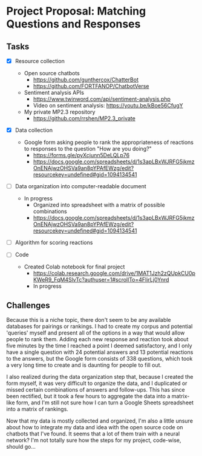 # Project Proposal: Matching Questions and Responses

## Tasks

- [x] Resource collection
  - Open source chatbots
    - https://github.com/gunthercox/ChatterBot
    - https://github.com/FORTFANOP/ChatbotVerse
  - Sentiment analysis APIs
    - https://www.twinword.com/api/sentiment-analysis.php
    - Video on sentiment analysis: https://youtu.be/kBoe56CfugY
  - My private MP2.3 repository 
    - https://github.com/rrshen/MP2.3_private
    
- [x] Data collection
  - Google form asking people to rank the appropriateness of reactions to responses to the question "How are you doing?"
    - https://forms.gle/pyXcjunn5DeLQLp76
    - https://docs.google.com/spreadsheets/d/1s3apLBxWJRFG5jkmzOnENAjwzOHSVa9an8pYPAfEWzg/edit?resourcekey=undefined#gid=1094134541

- [ ] Data organization into computer-readable document
  - In progress
    - Organized into spreadsheet with a matrix of possible combinations
    - https://docs.google.com/spreadsheets/d/1s3apLBxWJRFG5jkmzOnENAjwzOHSVa9an8pYPAfEWzg/edit?resourcekey=undefined#gid=1094134541

- [ ] Algorithm for scoring reactions

- [ ] Code
  - Created Colab notebook for final project
    - https://colab.research.google.com/drive/1MAT1Jzh2zQUpkCU0pKWeR9_FqM4SlvTc?authuser=1#scrollTo=4FIirLj0Ynrd
    - In progress

## Challenges

Because this is a niche topic, there don't seem to be any available databases for pairings or rankings. I had to create my corpus and potential 'queries' myself and present all of the options in a way that would allow people to rank them. Adding each new response and reaction took about five minutes by the time I reached a point I deemed satisfactory, and I only have a single question with 24 potential answers and 13 potential reactions to the answers, but the Google form consists of 338 questions, which took a very long time to create and is daunting for people to fill out.

I also realized during the data organization step that, because I created the form myself, it was very difficult to organize the data, and I duplicated or missed certain combinations of answers and follow-ups. This has since been rectified, but it took a few hours to aggregate the data into a matrix-like form, and I'm still not sure how I can turn a Google Sheets spreadsheet into a matrix of rankings.

Now that my data is mostly collected and organized, I'm also a little unsure about how to integrate my data and idea with the open source code on chatbots that I've found. It seems that a lot of them train with a neural network? I'm not totally sure how the steps for my project, code-wise, should go...

